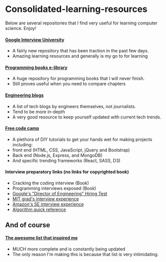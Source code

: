 # Consolidated-learning-resources

Below are several repositories that I find very useful for learning computer science. Enjoy!

#### [Google Interview University](https://github.com/jwasham/google-interview-university)

 - A fairly new repository that has been traction in the past few days.
 - Amazing learning resources and generally is my go to for learning
 

 #### [Programming books e-library](https://github.com/vhf/free-programming-books/blob/master/free-programming-books.md)
 
 - A huge repository for programming books that I will never finish.
 - Still proves useful when you need to compare chapters

#### [Engineering blogs](https://github.com/kilimchoi/engineering-blogs)

- A list of tech blogs by engineers themselves, not journalists.
- Tend to be more in-depth 
- A very good resource to keep yourself updated with current tech trends.
 

#### [Free code camp](https://github.com/FreeCodeCamp/FreeCodeCamp)

- A plethora of DIY tutorials to get your hands wet for making projects including:
- front end (HTML, CSS, JavaScript, jQuery and Bootstrap)
- Back end (Node.js, Express, and MongoDB)
- And specific trending frameworks (React, SASS, D3)
 
#### Interview preparatory links (no links for copyrighted book)

- Cracking the coding interview (Book)
- Programming interviews exposed (Book)
- [Google's "Director of Engineering" Hiring Test](http://www.gwan.com/blog/20160405.html)
- [MIT grad's interview experience](http://kelukelu.me/interview/index.html)
- [Amazon's SE interview experience](http://sobit.me/2016/07/08/amazon-software-engineer-interview/)
- [Algorithm quick reference](https://gist.github.com/TSiege/cbb0507082bb18ff7e4b)
## And of course

#### [The awesome list that inspired me](https://github.com/sindresorhus/awesome)
- MUCH more complete and is constantly being updated
- The only reason I'm making this is because that list is very intimidating.
 

